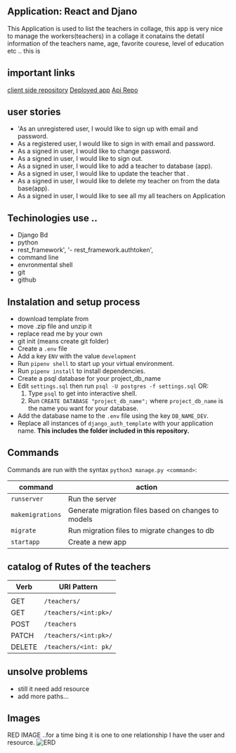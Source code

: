 ## Application: React and Djano

This Application is used to list the teachers in collage, this app is very nice to
manage the workers(teachers) in a collage it conatains the detatil information of  the teachers name, age, favorite courese, level of education etc ..
this is

## important links
[client side repository](https://github.com/Adanetx/clientTeachers)
[Deployed app]()
[Api Repo](https://github.com/Adanetx/Teachers)

## user stories

- 'As an unregistered user, I would like to sign up with email and password.
- As a registered user, I would like to sign in with email and password.
- As a signed in user, I would like to change password.
- As a signed in user, I would like to sign out.
-  As a signed in user, I would like to add a teacher to  database (app).
- As a signed in user, I would like to update the teacher that .
- As a signed in user, I would like to delete my  teacher on from the data base(app).
- As a signed in user, I would like to see all my all teachers on Application

## Techinologies use ..

- Django Bd
- python
- rest_framework',
'- rest_framework.authtoken',
 - command line
 - envronmental shell
 - git
 - github

## Instalation and setup process

- download template from [](https://git.generalassemb.ly/ga-wdi-boston/django-auth-template)
- move .zip file and unzip it
- replace read me by your own
- git init (means create  git folder)
- Create a `.env` file
-    Add a key `ENV` with the value `development`
- Run `pipenv shell` to start up your virtual environment.
-   Run `pipenv install` to install dependencies.
- Create a psql database for your project_db_name
- Edit `settings.sql` then run `psql -U postgres -f settings.sql`
    OR:
    1. Type `psql` to get into interactive shell.
    2. Run `CREATE DATABASE "project_db_name";` where `project_db_name` is the name you want for your database.
- Add the database name to the `.env` file using the key `DB_NAME_DEV`.
- Replace all instances of `django_auth_template` with your application name. **This includes the folder included in this repository.**


## Commands

Commands are run with the syntax `python3 manage.py <command>`:

| command | action |
|---------|--------|
| `runserver`  |  Run the server |
| `makemigrations`  | Generate migration files based on changes to models  |
| `migrate`  | Run migration files to migrate changes to db  |
| `startapp`  | Create a new app  |



## catalog of Rutes  of the teachers


Verb   | URI Pattern            |
|--------|------------------------|
|   |   |
| GET      | `/teachers/`        |
| GET      | `/teachers/<int:pk>/`|
| POST     | `/teachers`|
| PATCH    | `/teachers/<int:pk>/`|
| DELETE  | `/teachers/<int: pk/`|

## unsolve problems

- still it need add resource
- add more paths...

## Images


RED  IMAGE ..for a time bing it is one to one relationship
I have the user and resource.
  ![ERD](https://i.imgur.com/U6NNbhd.png)
